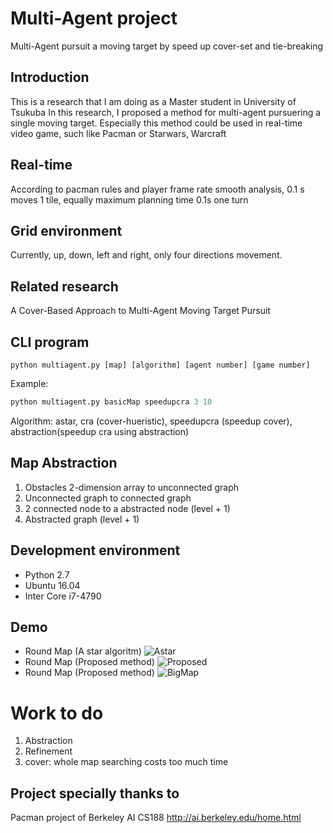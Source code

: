 # Multi-Agent project
Multi-Agent pursuit a moving target by speed up cover-set and tie-breaking
## Introduction
This is a research that I am doing as a Master student in University of Tsukuba
In this research, I proposed a method for multi-agent pursuering a single moving target.
Especially this method could be used in real-time video game, such like Pacman or Starwars, Warcraft 
## Real-time
According to pacman rules and player frame rate smooth analysis,
0.1 s moves 1 tile, equally maximum planning time 0.1s one turn
## Grid environment
Currently, up, down, left and right, only four directions movement. 
## Related research
A Cover-Based Approach to Multi-Agent Moving Target Pursuit
## CLI program
	python multiagent.py [map] [algorithm] [agent number] [game number]
Example: 
```python
python multiagent.py basicMap speedupcra 3 10
```
Algorithm: astar, cra (cover-hueristic), speedupcra (speedup cover), abstraction(speedup cra using abstraction)
## Map Abstraction
1. Obstacles 2-dimension array to unconnected graph
2. Unconnected graph to connected graph
3. 2 connected node to a abstracted node (level + 1) 
3. Abstracted graph (level + 1)

## Development environment
- Python 2.7
- Ubuntu 16.04
- Inter Core i7-4790
## Demo
- Round Map (A star algoritm)
![Astar](https://github.com/namidairo777/xiao_multiagent/blob/master/documents/astar.gif)
- Round Map (Proposed method)
![Proposed](https://github.com/namidairo777/xiao_multiagent/blob/master/documents/speedupcra.gif)
- Round Map (Proposed method)
![BigMap](https://github.com/namidairo777/xiao_multiagent/blob/master/documents/bigMap.gif)
# Work to do
1. Abstraction
2. Refinement
3. cover: whole map searching costs too much time
## Project specially thanks to 
Pacman project of Berkeley AI CS188
http://ai.berkeley.edu/home.html
